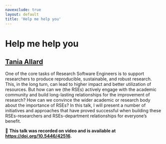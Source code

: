 ```yaml
---
navexclude: true
layout: default
title: 'Help me help you'
---
```


# Help me help you

## [Tania Allard](../../speaker/8WXHNG/)

One of the core tasks of Research Software Engineers is to support researchers to produce reproducible, sustainable, and robust research. This, in the long turn, can lead to higher impact and better utilization of resources. But how can we (the RSEs) actively engage with the academic community and build long-lasting relationships for the improvement of research? How can we convince the wider academic or research body about the importance of RSEs?  In this talk, I will present a number of initiatives and approaches that have proved successful when building these RSEs-researchers and RSEs-department relationships for everyone’s benefit.

🎥 **This talk was recorded on video and is available at <https://doi.org/10.5446/42516>.**